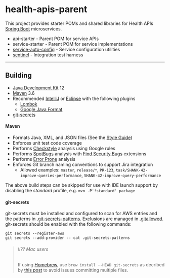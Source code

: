 # health-apis-parent

This project provides starter POMs and shared libraries for Health APIs
[Spring Boot](https://spring.io/projects/spring-boot) microservices.
- api-starter - Parent POM for service APIs
- service-starter - Parent POM for service implementations
- [service-auto-config](service-auto-config/README.md) - Service configuration utilities
- [sentinel](sentinel/README.md) - Integration test harness

----

## Building
- [Java Development Kit](https://openjdk.java.net/) 12
- [Maven](http://maven.apache.org/) 3.6
- Recommended [IntelliJ](https://www.jetbrains.com/idea/)
  or [Eclipse](https://www.eclipse.org/downloads/packages/installer)
  with the following plugins
  - [Lombok](https://projectlombok.org/)
  - [Google Java Format](https://github.com/google/google-java-format)
- [git-secrets](https://github.com/awslabs/git-secrets)

#### Maven
- Formats Java, XML, and JSON files
  (See the [Style Guide](https://google.github.io/styleguide/javaguide.html))
- Enforces unit test code coverage
- Performs [Checkstyle](http://checkstyle.sourceforge.net/) analysis using Google rules
- Performs [SpotBugs](https://spotbugs.github.io/) analysis
  with [Find Security Bugs](http://find-sec-bugs.github.io/) extensions
- Performs [Error Prone](https://errorprone.info/index) analysis
- Enforces Git branch naming conventions to support Jira integration
  - Allowed examples: `master`, `release/*`, `PR-123`,
    `task/SHANK-42-improve-queries-performance`, `SHANK-42-improve-query-performance`

The above build steps can be skipped for use with IDE launch support by disabling the
_standard_ profile, e.g. `mvn -P'!standard' package`

#### git-secrets
git-secrets must be installed and configured to scan for AWS entries and the patterns in
[.git-secrets-patterns](.git-secrets-patterns). Exclusions are managed in
[.gitallowed](.gitallowed).
git-secrets should be enabled with the following commands:

```
git secrets --register-aws
git secrets --add-provider -- cat .git-secrets-patterns
```

> ###### !!?? Mac users
> If using [Homebrew](https://brew.sh/), use `brew install --HEAD git-secrets` as decribed
> by [this post](https://github.com/awslabs/git-secrets/issues/65#issuecomment-416382565) to
> avoid issues committing multiple files.
